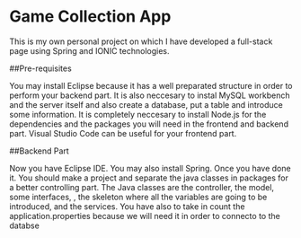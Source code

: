 # Game Collection App

This is my own personal project on which I have developed a full-stack page using Spring and IONIC technologies.

##Pre-requisites

You may install Eclipse because it has a well preparated structure in order to perform your backend part.
It is also neccesary to instal MySQL workbench and the server itself and also create a database, put a table and introduce some information.
It is completely neccesary to install Node.js for the dependencies and the packages you will need in the frontend and backend part.
Visual Studio Code can be useful for your frontend part.

##Backend Part

Now you have Eclipse IDE. You may also install Spring. Once you have done it. You should make a project and separate the java classes in packages for a better controlling part. The Java classes are the controller, the model, some interfaces, , the skeleton where all the variables are going to be introduced, and the services. You have also to take in count the application.properties because we will need it in order to connecto to the databse

